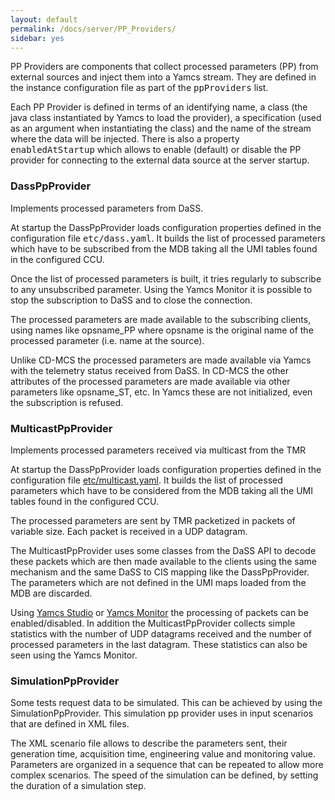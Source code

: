 ```yaml
---
layout: default
permalink: /docs/server/PP_Providers/
sidebar: yes
---
```


PP Providers are components that collect processed parameters (PP) from external sources and inject them into a Yamcs stream. They are defined in the instance configuration file as part of the <tt>ppProviders</tt> list.

Each PP Provider is defined in terms of an identifying name, a class (the java class instantiated by Yamcs to load the provider), a specification (used as an argument when instantiating the class) and the name of the stream where the data will be injected. There is also a property <tt>enabledAtStartup</tt> which allows to enable (default) or disable the PP provider for connecting to the external data source at the server startup.

### DassPpProvider
Implements processed parameters from DaSS.

At startup the DassPpProvider loads configuration properties defined in the configuration file <tt>etc/dass.yaml</tt>. It builds the list of processed parameters which have to be subscribed from the MDB taking all the UMI tables found in the configured CCU.

Once the list of processed parameters is built, it tries regularly to subscribe to any unsubscribed parameter. Using the Yamcs Monitor it is possible to stop the subscription to DaSS and to close the connection.

The processed parameters are made available to the subscribing clients, using names like opsname_PP where opsname is the original name of the processed parameter (i.e. name at the source).
        
Unlike CD-MCS the processed parameters are made available via Yamcs with the telemetry status received from DaSS. In CD-MCS the other attributes of the processed parameters are made available via other parameters like opsname_ST, etc. In Yamcs these are not initialized, even the subscription is refused.

### MulticastPpProvider
Implements processed parameters received via multicast from the TMR

At startup the DassPpProvider loads configuration properties defined in the configuration file [etc/multicast.yaml](/docs/server/multicast.yaml). It builds the list of processed parameters which have to be considered from the MDB taking all the UMI tables found in the configured CCU.

The processed parameters are sent by TMR packetized in packets of variable size. Each packet is received in a UDP datagram.

The MulticastPpProvider uses some classes from the DaSS API to decode these packets which are then made available to the clients using the same mechanism and the same DaSS to CIS mapping like the DassPpProvider. The parameters which are not defined in the UMI maps loaded from the MDB are discarded.

Using [Yamcs Studio](/docs/studio/) or [Yamcs Monitor](/docs/tools/Yamcs_Monitor/) the processing of packets can be enabled/disabled. In addition the MulticastPpProvider collects simple statistics with the number of UDP datagrams received and the number of processed parameters in the last datagram. These statistics can also be seen using the Yamcs Monitor.

### SimulationPpProvider
Some tests request data to be simulated. This can be achieved by using the SimulationPpProvider. This simulation pp provider uses in input scenarios that are defined in XML files.

The XML scenario file allows to describe the parameters sent, their generation time, acquisition time, engineering value and monitoring value. Parameters are organized in a sequence that can be repeated to allow more complex scenarios. The speed of the simulation can be defined, by setting the duration of a simulation step.

